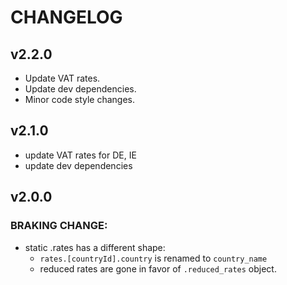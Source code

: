 # CHANGELOG

## v2.2.0
- Update VAT rates.
- Update dev dependencies.
- Minor code style changes.

## v2.1.0
- update VAT rates for DE, IE
- update dev dependencies

## v2.0.0
### BRAKING CHANGE: 
- static .rates has a different shape:
    - `rates.[countryId].country` is renamed to `country_name`
    -  reduced rates are gone in favor of `.reduced_rates` object.
    

